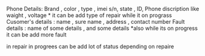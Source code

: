 Phone Details:
    Brand , color  , type , imei  s/n, state , ID, Phone discription like waight , voltage
    * it can be add type of repair while it on prograss 
Cusomer's details :
    name , sure name , address , contact number 
Fault details :
    name of some details , and  some details 
    *also while its on progress it can be add more fault  


in repair in progrees can be add lot of status  depending on repaire 